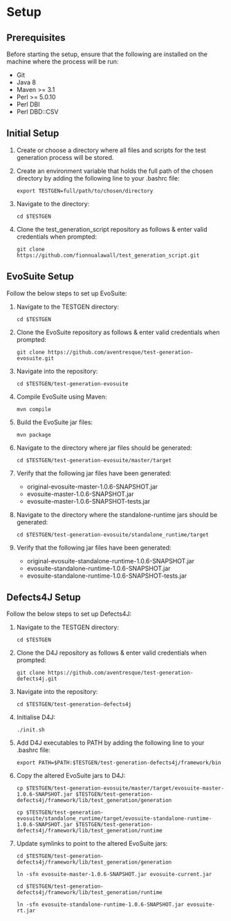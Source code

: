 # Setup
## Prerequisites
Before starting the setup, ensure that the following are installed on the machine where the process will be run:

- Git
- Java 8
- Maven >= 3.1
- Perl >= 5.0.10
- Perl DBI
- Perl DBD::CSV

## Initial Setup

1. Create or choose a directory where all files and scripts for the test generation process will be stored.
2. Create an environment variable that holds the full path of the chosen directory by adding the following line to your .bashrc file:

    ```export TESTGEN=full/path/to/chosen/directory```

3. Navigate to the directory:

    ```cd $TESTGEN```

4. Clone the test_generation_script repository as follows & enter valid credentials when prompted:

    ```git clone https://github.com/fionnualawall/test_generation_script.git```

## EvoSuite Setup
Follow the below steps to set up EvoSuite:

1.	Navigate to the TESTGEN directory:

    ```cd $TESTGEN```

2.	Clone the EvoSuite repository as follows & enter valid credentials when prompted:

    ```git clone https://github.com/aventresque/test-generation-evosuite.git```

3.	Navigate into the repository:

    ```cd $TESTGEN/test-generation-evosuite```

4.	Compile EvoSuite using Maven:

    ```mvn compile```

5.	Build the EvoSuite jar files:

    ```mvn package```

6.	Navigate to the directory where jar files should be generated:

    ```cd $TESTGEN/test-generation-evosuite/master/target```

7.	Verify that the following jar files have been generated:

    - original-evosuite-master-1.0.6-SNAPSHOT.jar
    - evosuite-master-1.0.6-SNAPSHOT.jar
    - evosuite-master-1.0.6-SNAPSHOT-tests.jar

8.	Navigate to the directory where the standalone-runtime jars should be generated:

    ```cd $TESTGEN/test-generation-evosuite/standalone_runtime/target```

9.	Verify that the following jar files have been generated:

    - original-evosuite-standalone-runtime-1.0.6-SNAPSHOT.jar
    - evosuite-standalone-runtime-1.0.6-SNAPSHOT.jar
    - evosuite-standalone-runtime-1.0.6-SNAPSHOT-tests.jar


## Defects4J Setup

Follow the below steps to set up Defects4J:

1.	Navigate to the TESTGEN directory:

    ```cd $TESTGEN```

2.	Clone the D4J repository as follows & enter valid credentials when prompted:

    ```git clone https://github.com/aventresque/test-generation-defects4j.git```

3.	Navigate into the repository:

    ```cd $TESTGEN/test-generation-defects4j```

4.	Initialise D4J:

    ```./init.sh```

5.	Add D4J executables to PATH by adding the following line to your .bashrc file:

    ```export PATH=$PATH:$TESTGEN/test-generation-defects4j/framework/bin```

6.	Copy the altered EvoSuite jars to D4J:

    ```cp $TESTGEN/test-generation-evosuite/master/target/evosuite-master-1.0.6-SNAPSHOT.jar $TESTGEN/test-generation-defects4j/framework/lib/test_generation/generation```

    ```cp $TESTGEN/test-generation-evosuite/standalone_runtime/target/evosuite-standalone-runtime-1.0.6-SNAPSHOT.jar $TESTGEN/test-generation-defects4j/framework/lib/test_generation/runtime```

7.	Update symlinks to point to the altered EvoSuite jars:

    ```cd $TESTGEN/test-generation-defects4j/framework/lib/test_generation/generation```

    ```ln -sfn evosuite-master-1.0.6-SNAPSHOT.jar evosuite-current.jar```

    ```cd $TESTGEN/test-generation-defects4j/framework/lib/test_generation/runtime```

    ```ln -sfn evosuite-standalone-runtime-1.0.6-SNAPSHOT.jar evosuite-rt.jar```